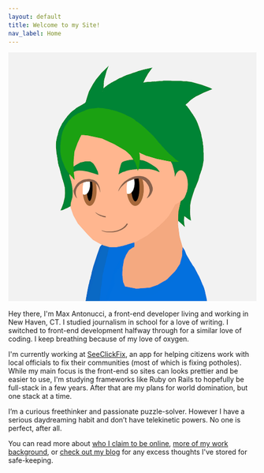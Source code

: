 ```yaml
---
layout: default
title: Welcome to my Site!
nav_label: Home
---
```


<img src="/img/profile-dev.png" class="max-border-radius-full max-border-a max-border-primary-dark max-border-a-w-quart max-width-50-sm max-float-right-sm max-ml-base-sm max-mb-base" alt="Cartoon image of Max Antonucci" />

Hey there, I'm Max Antonucci, a front-end developer living and working in New Haven, CT. I studied journalism in school for a love of writing. I switched to front-end development halfway through for a similar love of coding. I keep breathing because of my love of oxygen.

I'm currently working at [SeeClickFix](http://seeclickfix.com/), an app for helping citizens work with local officials to fix their communities (most of which is fixing potholes). While my main focus is the front-end so sites can looks prettier and be easier to use, I'm studying frameworks like Ruby on Rails to hopefully be full-stack in a few years. After that are my plans for world domination, but one stack at a time.

I’m a curious freethinker and passionate puzzle-solver. However I have a serious daydreaming habit and don’t have telekinetic powers. No one is perfect, after all.

You can read more about [who I claim to be online](/about/), [more of my work background](/resume/), or [check out my blog](/blog/) for any excess thoughts I've stored for safe-keeping.
